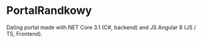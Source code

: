 # PortalRandkowy

Dating portal made with.NET Core 3.1 (C#, backend) and JS Angular 8 (JS / TS, Frontend).
